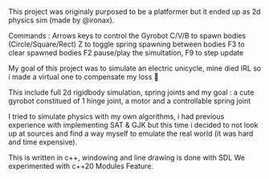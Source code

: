 This project was originaly purposed to be a platformer but it ended up as 2d physics sim (made by @ironax).

Commands :
    Arrows keys to control the Gyrobot
    C/V/B to spawn bodies (Circle/Square/Rect)
    Z to toggle spring spawning between bodies
    F3 to clear spawned bodies
    F2 pause/play the simultation, F9 to step update

My goal of this project was to simulate an electric unicycle, mine died IRL so i made a virtual one to compensate my loss 🗿

This include full 2d rigidbody simulation, spring joints and my goal :
a cute gyrobot constitued of 1 hinge joint, a motor and a controllable spring joint

I tried to simulate physics with my own algorithms, i had previous experience with implementing SAT & GJK but this time i decided to not look up at sources and find a way myself to emulate the real world (it was hard and time expensive).

This is written in c++, windowing and line drawing is done with SDL
We experimented with c++20 Modules Feature.
